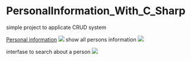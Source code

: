 # PersonalInformation_With_C_Sharp
simple project to applicate CRUD system

[Personal information](https://github.com/HachimiAbdelhadi/PersonalInformation_With_C_Sharp/tree/master) 
<img src ="https://i.ibb.co/cvK8TKq/personal-Info.png">
show all persons information
<img src ="https://i.ibb.co/GF3DMNW/personal-Info2.png">

interfase to search about a person
<img src ="https://i.ibb.co/MfMkPc9/search.png">
